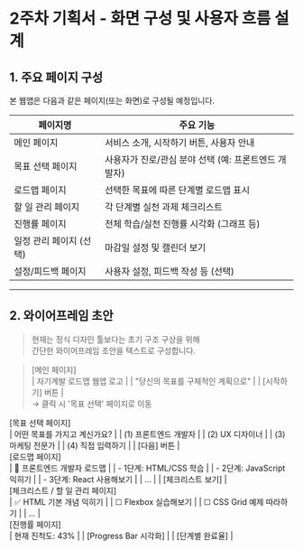 # 2주차 기획서 - 화면 구성 및 사용자 흐름 설계

## 1. 주요 페이지 구성

본 웹앱은 다음과 같은 페이지(또는 화면)로 구성될 예정입니다.

| 페이지명 | 주요 기능 |
|----------|-----------|
| 메인 페이지 | 서비스 소개, 시작하기 버튼, 사용자 안내 |
| 목표 선택 페이지 | 사용자가 진로/관심 분야 선택 (예: 프론트엔드 개발자) |
| 로드맵 페이지 | 선택한 목표에 따른 단계별 로드맵 표시 |
| 할 일 관리 페이지 | 각 단계별 실천 과제 체크리스트 |
| 진행률 페이지 | 전체 학습/실천 진행률 시각화 (그래프 등) |
| 일정 관리 페이지 (선택) | 마감일 설정 및 캘린더 보기 |
| 설정/피드백 페이지 | 사용자 설정, 피드백 작성 등 (선택)

---

## 2. 와이어프레임 초안

> 현재는 정식 디자인 툴보다는 초기 구조 구상을 위해  
> 간단한 와이어프레임 초안을 텍스트로 구성합니다.  

> [메인 페이지]  
| 자기계발 로드맵 웹앱 로고 | | "당신의 목표를 구체적인 계획으로" | | [시작하기] 버튼 |  
→ 클릭 시 '목표 선택' 페이지로 이동  

[목표 선택 페이지]  
| 어떤 목표를 가지고 계신가요? | | (1) 프론트엔드 개발자 | | (2) UX 디자이너 | | (3) 마케팅 전문가 | | (4) 직접 입력하기 | | [다음] 버튼 |  
[로드맵 페이지]  
| 🎯 프론트엔드 개발자 로드맵 | | - 1단계: HTML/CSS 학습 | | - 2단계: JavaScript 익히기 | | - 3단계: React 사용해보기 | | ... | | [체크리스트 보기] |  
[체크리스트 / 할 일 관리 페이지]  
| ✅ HTML 기본 개념 익히기 | | ☐ Flexbox 실습해보기 | | ☐ CSS Grid 예제 따라하기 | | ... |  
[진행률 페이지]  
| 현재 진척도: 43% | | [Progress Bar 시각화] | | [단계별 완료율] |  
